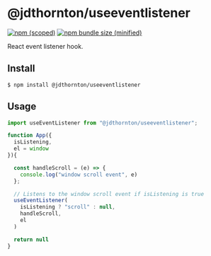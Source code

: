 # @jdthornton/useeventlistener

[![npm (scoped)](https://img.shields.io/npm/v/@jdthornton/useeventlistener.svg)](https://www.npmjs.com/package/@jdthornton/useeventlistener)
[![npm bundle size (minified)](https://img.shields.io/bundlephobia/min/@jdthornton/useeventlistener.svg)](https://www.npmjs.com/package/@jdthornton/useeventlistener)

React event listener hook.

## Install

```
$ npm install @jdthornton/useeventlistener
```

## Usage

```js
import useEventListener from "@jdthornton/useeventlistener";

function App({
  isListening,
  el = window
}){

  const handleScroll = (e) => {
    console.log("window scroll event", e)
  };

  // Listens to the window scroll event if isListening is true
  useEventListener(
    isListening ? "scroll" : null,
    handleScroll,
    el
  )

  return null
}
```
